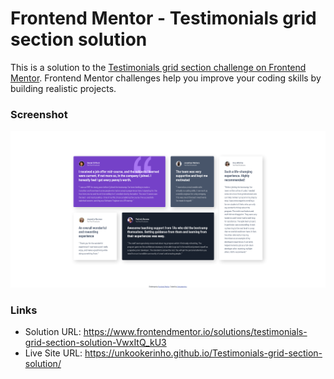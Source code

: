 # Frontend Mentor - Testimonials grid section solution

This is a solution to the [Testimonials grid section challenge on Frontend Mentor](https://www.frontendmentor.io/challenges/testimonials-grid-section-Nnw6J7Un7). Frontend Mentor challenges help you improve your coding skills by building realistic projects.

### Screenshot

<img src="images/screenshot.png">

### Links

- Solution URL: https://www.frontendmentor.io/solutions/testimonials-grid-section-solution-VwxItQ_kU3
- Live Site URL: https://unkookerinho.github.io/Testimonials-grid-section-solution/
